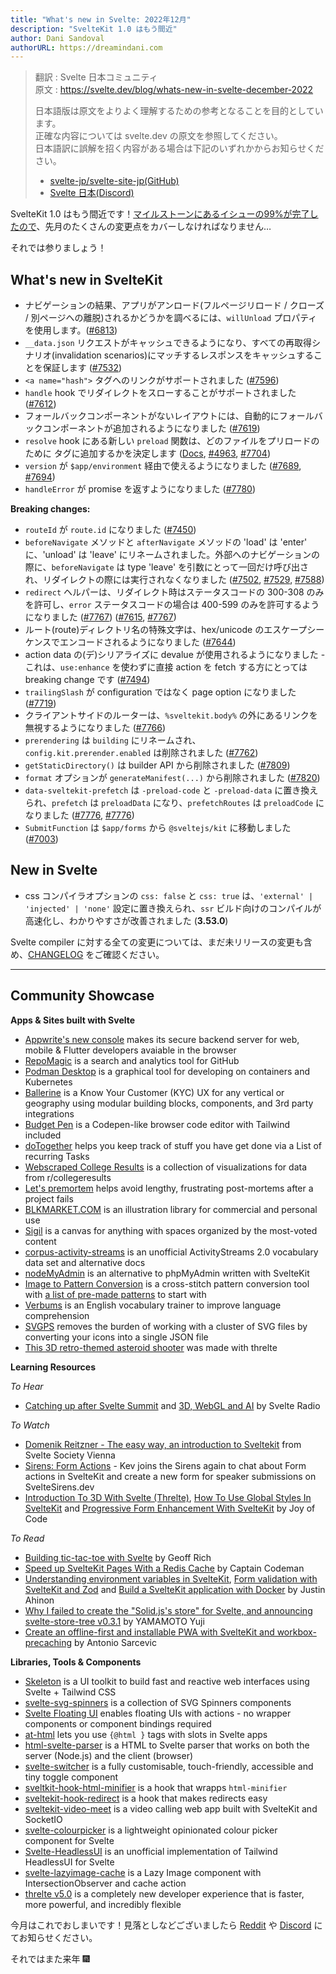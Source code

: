 ```yaml
---
title: "What's new in Svelte: 2022年12月"
description: "SvelteKit 1.0 はもう間近"
author: Dani Sandoval
authorURL: https://dreamindani.com
---
```

> 翻訳 : Svelte 日本コミュニティ  
> 原文 : https://svelte.dev/blog/whats-new-in-svelte-december-2022
>
> 日本語版は原文をよりよく理解するための参考となることを目的としています。  
> 正確な内容については svelte.dev の原文を参照してください。  
> 日本語訳に誤解を招く内容がある場合は下記のいずれかからお知らせください。
>
> - [svelte-jp/svelte-site-jp(GitHub)](https://github.com/svelte-jp/svelte-site-jp)
> - [Svelte 日本(Discord)](https://discord.com/invite/YTXq3ZtBbx)

SvelteKit 1.0 はもう間近です！[マイルストーンにあるイシューの99%が完了したので](https://github.com/sveltejs/kit/milestone/2)、先月のたくさんの変更点をカバーしなければなりません…

それでは参りましょう！

## What's new in SvelteKit
- ナビゲーションの結果、アプリがアンロード(フルページリロード / クローズ / 別ページへの離脱)されるかどうかを調べるには、`willUnload` プロパティを使用します。([#6813](https://github.com/sveltejs/kit/pull/6813))
- `__data.json` リクエストがキャッシュできるようになり、すべての再取得シナリオ(invalidation scenarios)にマッチするレスポンスをキャッシュすることを保証します ([#7532](https://github.com/sveltejs/kit/pull/7532))
- `<a name="hash">` タグへのリンクがサポートされました ([#7596](https://github.com/sveltejs/kit/pull/7596))
- `handle` hook でリダイレクトをスローすることがサポートされました ([#7612](https://github.com/sveltejs/kit/pull/7612))
- フォールバックコンポーネントがないレイアウトには、自動的にフォールバックコンポーネントが追加されるようになりました ([#7619](https://github.com/sveltejs/kit/pull/7619))
- `resolve` hook にある新しい `preload` 関数は、どのファイルをプリロードのために <head> タグに追加するかを決定します ([Docs](https://kit.svelte.jp/docs/hooks#server-hooks-handle), [#4963](https://github.com/sveltejs/kit/pull/4963), [#7704](https://github.com/sveltejs/kit/pull/7704))
- `version` が `$app/environment` 経由で使えるようになりました ([#7689](https://github.com/sveltejs/kit/pull/7689), [#7694](https://github.com/sveltejs/kit/pull/7694))
- `handleError` が promise を返すようになりました ([#7780](https://github.com/sveltejs/kit/pull/7780))


**Breaking changes:**
- `routeId` が `route.id` になりました ([#7450](https://github.com/sveltejs/kit/pull/7450))
- `beforeNavigate` メソッドと `afterNavigate` メソッドの 'load' は 'enter' に、'unload' は 'leave' にリネームされました。外部へのナビゲーションの際に、`beforeNavigate` は type 'leave' を引数にとって一回だけ呼び出され、リダイレクトの際には実行されなくなりました ([#7502](https://github.com/sveltejs/kit/pull/7502), [#7529](https://github.com/sveltejs/kit/pull/7529), [#7588](https://github.com/sveltejs/kit/pull/7588))
- `redirect` ヘルパーは、リダイレクト時はステータスコードの 300-308 のみを許可し、`error` ステータスコードの場合は 400-599 のみを許可するようになりました ([#7767](https://github.com/sveltejs/kit/pull/7767)) ([#7615](https://github.com/sveltejs/kit/pull/7615), [#7767](https://github.com/sveltejs/kit/pull/7767))
- ルート(route)ディレクトリ名の特殊文字は、hex/unicode のエスケープシーケンスでエンコードされるようになりました ([#7644](https://github.com/sveltejs/kit/pull/7644))
- action data の(デ)シリアライズに devalue が使用されるようになりました - これは、`use:enhance` を使わずに直接 action を fetch する方にとっては breaking change です ([#7494](https://github.com/sveltejs/kit/pull/7494))
- `trailingSlash` が configuration ではなく page option になりました ([#7719](https://github.com/sveltejs/kit/pull/7719))
- クライアントサイドのルーターは、`%sveltekit.body%` の外にあるリンクを無視するようになりました ([#7766](https://github.com/sveltejs/kit/pull/7766))
- `prerendering` は `building` にリネームされ、`config.kit.prerender.enabled` は削除されました ([#7762](https://github.com/sveltejs/kit/pull/7762))
- `getStaticDirectory()` は builder API から削除されました ([#7809](https://github.com/sveltejs/kit/pull/7809))
- `format` オプションが `generateManifest(...)` から削除されました ([#7820](https://github.com/sveltejs/kit/pull/7820))
- `data-sveltekit-prefetch` は `-preload-code` と `-preload-data` に置き換えられ、`prefetch` は `preloadData` になり、`prefetchRoutes` は `preloadCode` になりました ([#7776](https://github.com/sveltejs/kit/pull/7776), [#7776](https://github.com/sveltejs/kit/pull/7776))
- `SubmitFunction` は `$app/forms` から `@sveltejs/kit` に移動しました ([#7003](https://github.com/sveltejs/kit/pull/7003))

## New in Svelte
- css コンパイラオプションの `css: false` と `css: true` は、`'external' | 'injected' | 'none'` 設定に置き換えられ、`ssr` ビルド向けのコンパイルが高速化し、わかりやすさが改善されました (**3.53.0**)

Svelte compiler に対する全ての変更については、まだ未リリースの変更も含め、[CHANGELOG](https://github.com/sveltejs/svelte/blob/master/CHANGELOG.md) をご確認ください。

---

## Community Showcase

**Apps & Sites built with Svelte**
- [Appwrite's new console](https://github.com/appwrite/console) makes its secure backend server for web, mobile & Flutter developers avaiable in the browser
- [RepoMagic](https://www.repomagic.com/) is a search and analytics tool for GitHub
- [Podman Desktop](https://github.com/containers/podman-desktop) is a graphical tool for developing on containers and Kubernetes
- [Ballerine](https://github.com/ballerine-io/ballerine) is a Know Your Customer (KYC) UX for any vertical or geography using modular building blocks, components, and 3rd party integrations
- [Budget Pen](https://github.com/Nico-Mayer/budget_pen) is a Codepen-like browser code editor with Tailwind included
- [doTogether](https://github.com/SarcevicAntonio/doTogether) helps you keep track of stuff you have get done via a List of recurring Tasks
- [Webscraped College Results](https://www.redditcollegeresults.com/) is a collection of visualizations for data from r/collegeresults
- [Let's premortem](https://letspremortem.com/) helps avoid lengthy, frustrating post-mortems after a project fails
- [BLKMARKET.COM](https://beta.blkmarket.com/) is an illustration library for commercial and personal use
- [Sigil](https://sigilspace.com/) is a canvas for anything with spaces organized by the most-voted content
- [corpus-activity-streams](https://github.com/ryanatkn/corpus-activity-streams) is an unofficial ActivityStreams 2.0 vocabulary data set and alternative docs 
- [nodeMyAdmin](https://github.com/Andrea055/nodeMyAdmin) is an alternative to phpMyAdmin written with SvelteKit
- [Image to Pattern Conversion](https://www.thread-bare.com/convert) is a cross-stitch pattern conversion tool with [a list of pre-made patterns](https://www.thread-bare.com/store) to start with
- [Verbums](https://verbums.vdoc.dev/) is an English vocabulary trainer to improve language comprehension
- [SVGPS](https://svgps.app/) removes the burden of working with a cluster of SVG files by converting your icons into a single JSON file
- [This 3D retro-themed asteroid shooter](https://photon-alexwarnes.vercel.app/showcase/asteroids) was made with threlte


**Learning Resources**

_To Hear_
- [Catching up after Svelte Summit](https://www.svelteradio.com/episodes/catching-up) and [3D, WebGL and AI](https://www.svelteradio.com/episodes/3d-webgl-and-ai) by Svelte Radio

_To Watch_
- [Domenik Reitzner - The easy way, an introduction to Sveltekit](https://www.youtube.com/watch?v=t-LKRrNedps) from Svelte Society Vienna
- [Sirens: Form Actions](https://www.youtube.com/watch?v=2OISk5-EHek) - Kev joins the Sirens again to chat about Form actions in SvelteKit and create a new form for speaker submissions on SvelteSirens.dev
- [Introduction To 3D With Svelte (Threlte)](https://www.youtube.com/watch?v=89LYeHOncVk), [How To Use Global Styles In SvelteKit](https://www.youtube.com/watch?v=jHSwChkx3TQ) and [Progressive Form Enhancement With SvelteKit](https://www.youtube.com/watch?v=6pv70d7i-3Q) by Joy of Code

_To Read_
- [Building tic-tac-toe with Svelte](https://geoffrich.net/posts/tic-tac-toe/) by Geoff Rich
- [Speed up SvelteKit Pages With a Redis Cache](https://www.captaincodeman.com/speed-up-sveltekit-pages-with-a-redis-cache) by Captain Codeman
- [Understanding environment variables in SvelteKit](https://www.okupter.com/blog/environment-variables-in-sveltekit), [Form validation with SvelteKit and Zod](https://www.okupter.com/blog/sveltekit-form-validation-with-zod) and [Build a SvelteKit application with Docker](https://www.okupter.com/blog/build-a-sveltekit-application-with-docker) by Justin Ahinon
- [Why I failed to create the "Solid.js's store" for Svelte, and announcing svelte-store-tree v0.3.1](https://dev.to/igrep/why-i-failed-to-create-the-solidjss-store-for-svelte-and-announcing-svelte-store-tree-v031-1am2) by YAMAMOTO Yuji
- [Create an offline-first and installable PWA with SvelteKit and workbox-precaching](https://www.sarcevic.dev/offline-first-installable-pwa-sveltekit-workbox-precaching) by Antonio Sarcevic



**Libraries, Tools & Components**
- [Skeleton](https://www.skeleton.dev/) is a UI toolkit to build fast and reactive web interfaces using Svelte + Tailwind CSS
- [svelte-svg-spinners](https://github.com/luluvia/svelte-svg-spinners) is a collection of SVG Spinners components
- [Svelte Floating UI](https://github.com/fedorovvvv/svelte-floating-ui) enables floating UIs with actions - no wrapper components or component bindings required
- [at-html](https://github.com/micha-lmxt/at-html) lets you use `{@html }` tags with slots in Svelte apps
- [html-svelte-parser](https://github.com/PatrickG/html-svelte-parser) is a HTML to Svelte parser that works on both the server (Node.js) and the client (browser)
- [svelte-switcher](https://github.com/rohitpotato/svelte-switcher) is a fully customisable, touch-friendly, accessible and tiny toggle component
- [sveltkit-hook-html-minifier](https://www.npmjs.com/package/@svackages/sveltkit-hook-html-minifier) is a hook that wrapps `html-minifier`
- [sveltekit-hook-redirect](https://www.npmjs.com/package/@svackages/sveltekit-hook-redirect) is a hook that makes redirects easy
- [sveltekit-video-meet](https://github.com/harshmangalam/sveltekit-video-meet) is a video calling web app built with SvelteKit and SocketIO
- [svelte-colourpicker](https://www.npmjs.com/package/svelte-colourpicker) is a lightweight opinionated colour picker component for Svelte
- [Svelte-HeadlessUI](https://captaincodeman.github.io/svelte-headlessui/) is an unofficial implementation of Tailwind HeadlessUI for Svelte
- [svelte-lazyimage-cache](https://github.com/binsarjr/svelte-lazyimage-cache) is a Lazy Image component with IntersectionObserver and cache action
- [threlte v5.0](https://www.reddit.com/r/sveltejs/comments/ywit18/threlte_v50_is_here_a_completely_new_developer/) is a completely new developer experience that is faster, more powerful, and incredibly flexible


今月はこれでおしまいです！見落としなどございましたら [Reddit](https://www.reddit.com/r/sveltejs/) や [Discord](https://discord.gg/svelte) にてお知らせください。

それではまた来年 🎆
